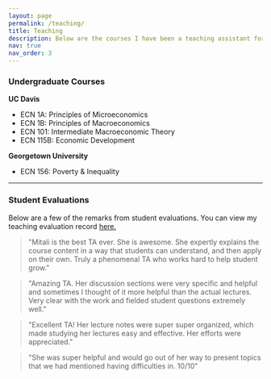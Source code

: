 ```yaml
---
layout: page
permalink: /teaching/
title: Teaching
description: Below are the courses I have been a teaching assistant for.
nav: true
nav_order: 3
---
```


### Undergraduate Courses

<b>UC Davis</b>

<ul>
    <li>ECN 1A: Principles of Microeconomics</li>
    <li>ECN 1B: Principles of Macroeconomics</li>
    <li>ECN 101: Intermediate Macroeconomic Theory</li>
    <li>ECN 115B: Economic Development</li>
</ul>

<b>Georgetown University</b>

<ul>
<li>ECN 156: Poverty & Inequality</li>
</ul>


---

### Student Evaluations
Below are a few of the remarks from student evaluations. You can view my teaching evaluation record <a href="https://drive.google.com/file/d/1twsv9WJ1OgtepPSdMWtQ8LHk7ApDL7Cx/view?usp=sharing">here.</a>


> "Mitali is the best TA ever. She is awesome. She expertly explains the course content in a way that students can understand, and then apply on their own. Truly a phenomenal TA who works
hard to help student grow."

> "Amazing TA. Her discussion sections were very specific and helpful and sometimes I thought of it more helpful than the actual lectures. Very clear with the work and fielded student questions
extremely well."

> "Excellent TA! Her lecture notes were super super organized, which made studying her lectures easy and effective. Her efforts were appreciated."

> "She was super helpful and would go out of her way to present topics that we had mentioned having difficulties in. 10/10"